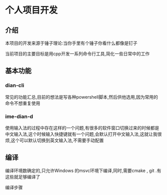 # 个人项目开发



## 介绍

本项目的开发来源于锤子理论:当你手里有个锤子你看什么都像是钉子

当前项目的主要目标是用cpp开发一系列命令行工具,简化一些日常中的工作

## 基本功能

### dian-cli

常见的功能汇总,目前的想法是写各种powershell脚本,然后供他选用,因为常用的命令不想重复使用

### ime-dian-d

使用输入法的过程中存在这样的一个问题,有很多的软件窗口切换过来的时候都是中文输入法,这个时候输入快捷键就有一个问题,会默认打开中文输入法,这就让我很烦,这个可以默认切换到英文输入法,不需要手动配置

## 编译

编译环境数确定的,只允许Windows 的msvc环境下编译,同时,需要cmake , git .有这些就足够编译了

编译步骤
